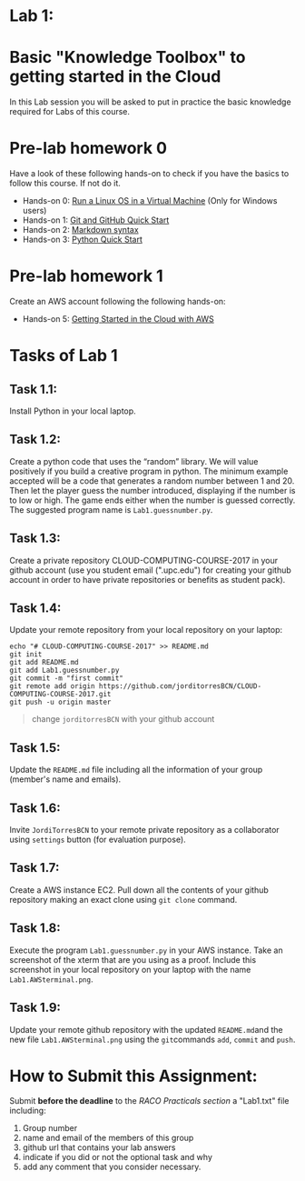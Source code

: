 # Lab 1: 
# Basic "Knowledge Toolbox" to getting started in the Cloud
In this Lab session you will be asked to put in practice the basic knowledge required for Labs of this course.



#  Pre-lab homework 0 
Have a look of these following hands-on to check if you have the basics to follow this course. If not do it. 
* Hands-on 0: [Run a Linux OS in a Virtual Machine](https://github.com/jorditorresBCN/Quick-Start/blob/master/LinuxOS-VirtualMachine.md) (Only for Windows users)
* Hands-on 1: [Git and GitHub Quick Start](https://github.com/jorditorresBCN/Quick-Start/blob/master/Git-Github-Quick-Start.md)
* Hands-on 2: [Markdown syntax](https://github.com/jorditorresBCN/Quick-Start/blob/master/Quick-Start-Markdown.md)
* Hands-on 3: [Python Quick Start](https://github.com/jorditorresBCN/Quick-Start/blob/master/Python-Quick-Start.md) 

#  Pre-lab homework 1
Create an AWS account following the following hands-on:
* Hands-on 5: [Getting Started in the Cloud with AWS](https://github.com/jorditorresBCN/Quick-Start/blob/master/Quick-Start-AWS.md)

#  Tasks of Lab 1 
## Task 1.1: 
Install Python in your local laptop.
## Task 1.2: 
Create a python code that uses the “random” library. We will value positively if you build a creative program in python. The minimum example accepted will be a code that generates a random number between 1 and 20. Then let the player guess the number introduced, displaying if the number is to low or high. The game ends either when the number is guessed correctly. The suggested program name is `Lab1.guessnumber.py`. 
## Task 1.3:  
Create a private repository CLOUD-COMPUTING-COURSE-2017 in your github account (use you student email (".upc.edu") for creating your github account in order to have private repositories or benefits as student pack).
## Task 1.4:  
Update your remote repository from your local repository on your laptop:
```
echo "# CLOUD-COMPUTING-COURSE-2017" >> README.md
git init
git add README.md
git add Lab1.guessnumber.py
git commit -m "first commit"
git remote add origin https://github.com/jorditorresBCN/CLOUD-COMPUTING-COURSE-2017.git
git push -u origin master
```
> change `jorditorresBCN` with your github account

## Task 1.5:  
Update the `README.md` file including all the information of your group (member's name and emails).
## Task 1.6:  
Invite `JordiTorresBCN` to your remote private repository as a collaborator using `settings` button (for evaluation purpose).
## Task 1.7:  
Create a AWS instance EC2. Pull down all the contents of your github repository making an exact clone using `git clone` command. 
## Task 1.8:  
Execute the program `Lab1.guessnumber.py` in your AWS instance. Take an screenshot of the xterm that are you using as a proof. 
Include this screenshot in your local repository on your laptop with the name `Lab1.AWSterminal.png`.
## Task 1.9:    
Update your remote github repository with the updated `README.md`and the new file `Lab1.AWSterminal.png` using the `git`commands `add`, `commit` and `push`.  

# How to Submit this Assignment:  
Submit **before the deadline** to the *RACO Practicals section* a "Lab1.txt" file including: 

1. Group number
2. name and email of the members of this group
3. github url that contains your lab answers
4. indicate if you did or not the optional task and why 
5. add any comment that you consider necessary.

